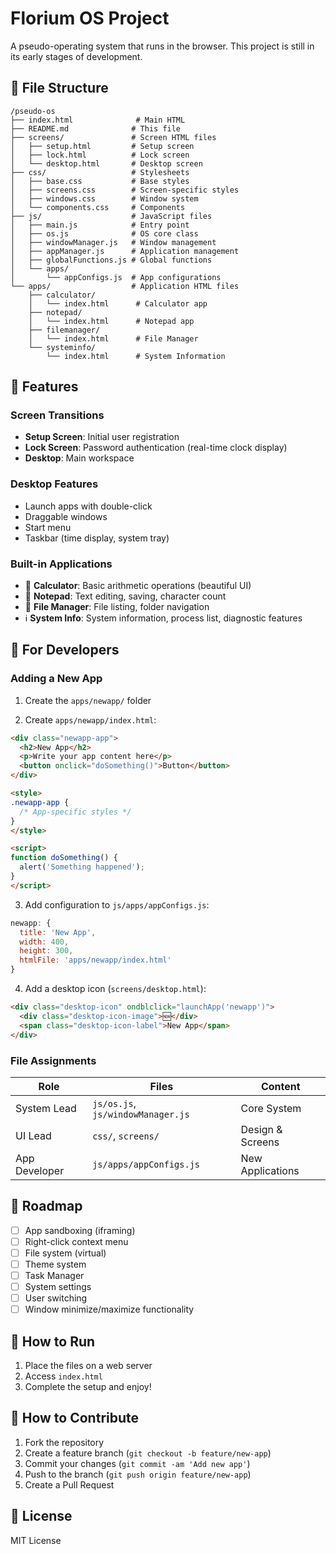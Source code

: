 # Florium OS Project

A pseudo-operating system that runs in the browser. This project is still in its early stages of development.

## 📁 File Structure

```
/pseudo-os
├── index.html              # Main HTML
├── README.md              # This file
├── screens/               # Screen HTML files
│   ├── setup.html         # Setup screen
│   ├── lock.html          # Lock screen
│   └── desktop.html       # Desktop screen
├── css/                   # Stylesheets
│   ├── base.css           # Base styles
│   ├── screens.css        # Screen-specific styles
│   ├── windows.css        # Window system
│   └── components.css     # Components
├── js/                    # JavaScript files
│   ├── main.js            # Entry point
│   ├── os.js              # OS core class
│   ├── windowManager.js   # Window management
│   ├── appManager.js      # Application management
│   ├── globalFunctions.js # Global functions
│   └── apps/
│       └── appConfigs.js  # App configurations
└── apps/                  # Application HTML files
    ├── calculator/
    │   └── index.html      # Calculator app
    ├── notepad/
    │   └── index.html      # Notepad app
    ├── filemanager/
    │   └── index.html      # File Manager
    └── systeminfo/
        └── index.html      # System Information
```

## 🚀 Features

### Screen Transitions
- **Setup Screen**: Initial user registration
- **Lock Screen**: Password authentication (real-time clock display)
- **Desktop**: Main workspace

### Desktop Features
- Launch apps with double-click
- Draggable windows
- Start menu
- Taskbar (time display, system tray)

### Built-in Applications
- 🧮 **Calculator**: Basic arithmetic operations (beautiful UI)
- 📝 **Notepad**: Text editing, saving, character count
- 📁 **File Manager**: File listing, folder navigation
- ℹ️ **System Info**: System information, process list, diagnostic features

## 🔧 For Developers

### Adding a New App

1. Create the `apps/newapp/` folder

2. Create `apps/newapp/index.html`:

```html
<div class="newapp-app">
  <h2>New App</h2>
  <p>Write your app content here</p>
  <button onclick="doSomething()">Button</button>
</div>

<style>
.newapp-app {
  /* App-specific styles */
}
</style>

<script>
function doSomething() {
  alert('Something happened');
}
</script>
```

3. Add configuration to `js/apps/appConfigs.js`:

```javascript
newapp: {
  title: 'New App',
  width: 400,
  height: 300,
  htmlFile: 'apps/newapp/index.html'
}
```

4. Add a desktop icon (`screens/desktop.html`):

```html
<div class="desktop-icon" ondblclick="launchApp('newapp')">
  <div class="desktop-icon-image">🆕</div>
  <span class="desktop-icon-label">New App</span>
</div>
```

### File Assignments

| Role | Files | Content |
|------|-------|---------|
| System Lead | `js/os.js`, `js/windowManager.js` | Core System |
| UI Lead | `css/`, `screens/` | Design & Screens |
| App Developer | `js/apps/appConfigs.js` | New Applications |

## 🎯 Roadmap

- [ ] App sandboxing (iframing)
- [ ] Right-click context menu
- [ ] File system (virtual)
- [ ] Theme system
- [ ] Task Manager
- [ ] System settings
- [ ] User switching
- [ ] Window minimize/maximize functionality

## 🚀 How to Run

1. Place the files on a web server
2. Access `index.html`
3. Complete the setup and enjoy!

## 🤝 How to Contribute

1. Fork the repository
2. Create a feature branch (`git checkout -b feature/new-app`)
3. Commit your changes (`git commit -am 'Add new app'`)
4. Push to the branch (`git push origin feature/new-app`)
5. Create a Pull Request

## 📄 License

MIT License